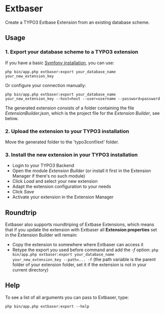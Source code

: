 # Extbaser
Create a TYPO3 Extbase Extension from an existing database scheme.

## Usage
### 1. Export your database scheme to a TYPO3 extension
If you have a basic [Symfony installation](http://symfony.com/doc/current/best_practices/configuration.html), you can use:
```
php bin/app.php extbaser:export your_database_name your_new_extension_key
```

Or configure your connection manually:
```
php bin/app.php extbaser:export your_database_name your_new_extension_key --host=host --user=username --password=password
```

The generated extension consists of a folder containing the file *ExtensionBuilder.json*, which is the project file for the *Extension Builder*, see below.

### 2. Upload the extension to your TYPO3 installation
Move the generated folder to the 'typo3conf/ext' folder.

### 3. Install the new extension in your TYPO3 installation
* Login to your TYPO3 Backend
* Open the module *Extension Builder* (or install it first in the Extension Manager if there's no such module)
* Click *Load* and select your new extension
* Adapt the extension configuration to your needs
* Click *Save*
* Activate your extension in the Extension Manager

## Roundtrip
Extbaser also supports roundtriping of Extbase Extensions, which means that if you update the extension with Extbaser all **Extension properties** set in the Extension Builder will remain:
* Copy the extension to somewhere where Extbaser can access it
* Retype the export you used before command and add the *-f* option: `php bin/app.php extbaser:export your_database_name your_new_extension_key --path=... -f` (the path variable is the parent folder of your extension folder, set it if the extension is not in your current directory)

## Help
To see a list of all arguments you can pass to Extbaser, type:
```
php bin/app.php extbaser:export --help
```